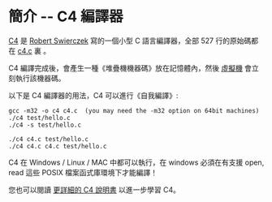 # 簡介 -- C4 編譯器 

[C4](https://github.com/rswier/c4) 是 [Robert Swierczek](https://github.com/rswier/) 寫的一個小型 C 語言編譯器，全部 527 行的原始碼都在 [c4.c](https://github.com/cccbook/c4/blob/master/c4.c) 裏 。

C4 編譯完成後，會產生一種《堆疊機機器碼》放在記憶體內，然後 [虛擬機](vm) 會立刻執行該機器碼。

以下是 C4 編譯器的用法，C4 可以進行《自我編譯》:

```
gcc -m32 -o c4 c4.c  (you may need the -m32 option on 64bit machines)
./c4 test/hello.c
./c4 -s test/hello.c

./c4 c4.c test/hello.c
./c4 c4.c c4.c test/hello.c
```

C4 在 Windows / Linux / MAC 中都可以執行，在 windows 必須在有支援 open, read 這些 POSIX 檔案函式庫環境下才能編譯！

您也可以閱讀 [更詳細的 C4 說明書](usage) 以進一步學習 C4。







